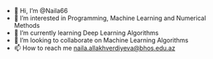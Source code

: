 - 👋 Hi, I’m @Naila66
- 👀 I’m interested in Programming, Machine Learning and Numerical Methods
- 🌱 I’m currently learning Deep Learning Algorithms
- 💞️ I’m looking to collaborate on Machine Learning Algorithms
- 📫 How to reach me naila.allakhverdiyeva@bhos.edu.az

<!---
Naila66/Naila66 is a ✨ special ✨ repository because its `README.md` (this file) appears on your GitHub profile.
You can click the Preview link to take a look at your changes.
--->
